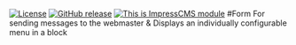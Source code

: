 [![License](https://img.shields.io/github/license/ImpressCMS/impresscms-module-formmail.svg?maxAge=2592000)](License.txt) 
	[![GitHub release](https://img.shields.io/github/release/ImpressCMS/impresscms-module-formmail.svg?maxAge=2592000)](https://github.com/ImpressCMS/impresscms-module-formmail/releases) 
		[![This is ImpressCMS module](https://img.shields.io/badge/ImpressCMS-module-F3AC03.svg?maxAge=2592000)](http://impresscms.org)
#Form
For sending messages to the webmaster & Displays an individually configurable menu in a block
